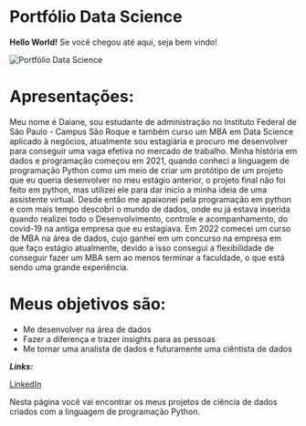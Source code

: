 # Portfólio Data Science

**Hello World!**
Se você chegou até aqui, seja bem vindo!  

![Portfólio Data Science](https://user-images.githubusercontent.com/83508006/156885493-c85ca679-9644-4af3-ad93-4ff966f5a1bb.gif)



# Apresentações:

Meu nome é Daiane, sou estudante de administração no Instituto Federal de São Paulo - Campus São Roque e também curso um MBA em Data Science aplicado à negócios, atualmente sou estagiária e procuro me desenvolver para conseguir uma vaga efetiva no mercado de trabalho. Minha história em dados e programação começou em 2021, quando conheci a linguagem de programação Python como um meio de criar um protótipo de um projeto que eu queria desenvolver no meu estágio anterior, o projeto final não foi feito em python, mas utilizei ele para dar inicio a minha ideia de uma assistente virtual. 
Desde então me apaixonei pela programação em python e com mais tempo descobri o mundo de dados, onde eu já estava inserida quando realizei todo o Desenvolvimento, controle e acompanhamento, do covid-19 na antiga empresa que eu estagiava. 
Em 2022 comecei um curso de MBA na área de dados, cujo ganhei em um concurso na empresa em que faço estágio atualmente, devido a isso consegui a flexibilidade de conseguir fazer um MBA sem ao menos terminar a faculdade, o que está sendo uma grande experiência. 

# Meus objetivos são: 

- Me desenvolver na área de dados
- Fazer a diferença e trazer insights para as pessoas
- Me tornar uma analista de dados e futuramente uma ciêntista de dados


***Links:***

[LinkedIn](www.linkedin.com/in/daiane-ribeiro-53a5a3145)

Nesta página você vai encontrar os meus projetos de ciência de dados criados com a linguagem de programação Python.

